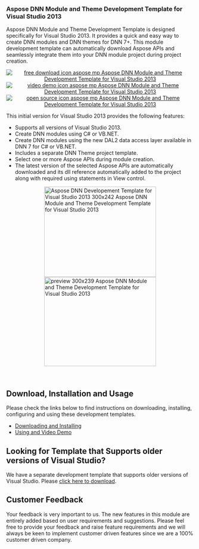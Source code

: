 <h3>Aspose DNN Module and Theme Development Template for Visual Studio 2013</h3>
<div>
<p>Aspose DNN Module and Theme Development Template is designed specifically for Visual Studio 2013. It provides a quick and easy way to create DNN modules and DNN themes for DNN 7+. This module development template can automatically download Aspose APIs and seamlessly integrate them into your DNN module project during project creation.</p>
<div>
<p style="text-align: center;"><a title="Free Download - Aspose .NET Module Development Template for DNN" href="https://asposednn.codeplex.com/releases/view/615553"><img title="Free Download - Aspose .NET Module Development Template for DNN" src="http://cdn.aspose.com/Images/marketplace/free-download-icon-aspose-mp.png" alt="free download icon aspose mp Aspose DNN Module and Theme Development Template for Visual Studio 2013" /></a><a title="Video Demo - Aspose .NET Module Development Template for DNN" href="https://www.youtube.com/watch?v=emvDF3Kqj0E"><img title="Video Demo - Aspose .NET Module Development Template for DNN" src="http://cdn.aspose.com/Images/marketplace/video-demo-icon-aspose-mp.png" alt="video demo icon aspose mp Aspose DNN Module and Theme Development Template for Visual Studio 2013" /></a><a title="Source Code - Aspose .NET Module Development Template for DNN" href="https://asposednn.codeplex.com/SourceControl/latest#Aspose.DotNetNuke.Template/"><img title="Source Code - Aspose .NET Module Development Template for DNN" src="http://cdn.aspose.com/Images/marketplace/open-source-icon-aspose-mp.png" alt="open source icon aspose mp Aspose DNN Module and Theme Development Template for Visual Studio 2013" /></a></p>
<p>This initial version for Visual Studio 2013 provides the following features:</p>
<ul>
<li>Supports all versions of Visual Studio 2013.</li>
<li>Create DNN modules using C# or VB.NET.</li>
<li>Create DNN modules using the new DAL2 data access layer available in DNN 7 for C# or VB.NET.</li>
<li>Includes a separate DNN Theme project template.</li>
<li>Select one or more Aspose APIs during module creation.</li>
<li>The latest version of the selected Aspose APIs are automatically downloaded and its dll reference automatically added to the project along with required using statements in View control.</li>
</ul>
<div id="attachment_16864"><a href="http://www.aspose.com/blogs/wp-content/uploads/2015/06/Aspose-DNN-Developement-Template-for-Visual-Studio-2013.png"><img style="display: block; margin-left: auto; margin-right: auto;" title="Aspose DNN Developement Template for Visual Studio 2013" src="http://www.aspose.com/blogs/wp-content/uploads/2015/06/Aspose-DNN-Developement-Template-for-Visual-Studio-2013-300x242.png" alt="Aspose DNN Developement Template for Visual Studio 2013 300x242 Aspose DNN Module and Theme Development Template for Visual Studio 2013" width="300" height="242" /></a></div>
<div id="attachment_16867"><a href="http://www.aspose.com/blogs/wp-content/uploads/2014/09/preview.png"><img style="display: block; margin-left: auto; margin-right: auto;" title="Aspose .NET Module Development Template for DNN" src="http://www.aspose.com/blogs/wp-content/uploads/2014/09/preview-300x239.png" alt="preview 300x239 Aspose DNN Module and Theme Development Template for Visual Studio 2013" width="300" height="239" /></a>
<p>&nbsp;</p>
</div>
<h2>Download, Installation and Usage</h2>
<p>Please check the links below to find instructions on downloading, installing, configuring and using these development templates.</p>
<ul>
<li><a href="http://www.aspose.com/docs/display/totalnet/1.2.1+Downloading+and+Installing">Downloading and Installing </a></li>
<li><a href="http://www.aspose.com/docs/display/totalnet/1.2.2+Using+and+Video+Demo">Using and Video Demo</a></li>
</ul>
</div>
<h2>Looking for Template that Supports older versions of Visual Studio?</h2>
<p>We have a separate development template that supports older versions of Visual Studio. Please <a href="https://asposednn.codeplex.com/releases/view/111730">click here to download</a>.</p>
<h2>Customer Feedback</h2>
<p>Your feedback is very important to us. The new features in this module are entirely added based on user requirements and suggestions. Please feel free to provide your feedback and raise feature requirements and we will always be keen to implement customer driven features since we are a 100% customer driven company.</p>
</div>